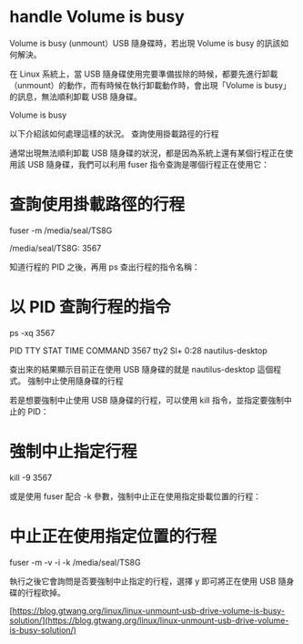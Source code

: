 # handle Volume is busy

Volume is busy
(unmount）USB 隨身碟時，若出現 Volume is busy 的訊該如何解決。

在 Linux 系統上，當 USB 隨身碟使用完要準備拔除的時候，都要先進行卸載（unmount）的動作，而有時候在執行卸載動作時，會出現「Volume is busy」的訊息，無法順利卸載 USB 隨身碟。

Volume is busy

以下介紹該如何處理這樣的狀況。
查詢使用掛載路徑的行程

通常出現無法順利卸載 USB 隨身碟的狀況，都是因為系統上還有某個行程正在使用該 USB 隨身碟，我們可以利用 fuser 指令查詢是哪個行程正在使用它：

# 查詢使用掛載路徑的行程

fuser -m /media/seal/TS8G

/media/seal/TS8G:     3567

知道行程的 PID 之後，再用 ps 查出行程的指令名稱：

# 以 PID 查詢行程的指令

ps -xq 3567

PID TTY      STAT   TIME COMMAND
3567 tty2     Sl+    0:28 nautilus-desktop

查出來的結果顯示目前正在使用 USB 隨身碟的就是 nautilus-desktop 這個程式。
強制中止使用隨身碟的行程

若是想要強制中止使用 USB 隨身碟的行程，可以使用 kill 指令，並指定要強制中止的 PID：

# 強制中止指定行程

kill -9 3567

或是使用 fuser 配合 -k 參數，強制中止正在使用指定掛載位置的行程：

# 中止正在使用指定位置的行程

fuser -m -v -i -k /media/seal/TS8G

執行之後它會詢問是否要強制中止指定的行程，選擇 y 即可將正在使用 USB 隨身碟的行程砍掉。

[https://blog.gtwang.org/linux/linux-unmount-usb-drive-volume-is-busy-solution/](https://blog.gtwang.org/linux/linux-unmount-usb-drive-volume-is-busy-solution/)